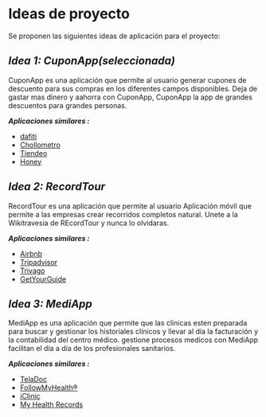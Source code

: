 # Ideas de proyecto
Se proponen las siguientes ideas de aplicación para el proyecto:

## ***Idea 1: CuponApp(seleccionada)***
CuponApp es una aplicación que permite al usuario generar cupones de descuento para sus compras en los diferentes campos disponibles. Deja de gastar mas dinero y aahorra con CuponApp, CuponApp la app de grandes descuentos para grandes personas.

***Aplicaciones similares :***

+ [dafiti](https://play.google.com/store/apps/details?id=br.com.dafiti&hl=es_419&gl=US)
+ [Chollometro](https://play.google.com/store/apps/details?id=com.chollometro&hl=es_419&gl=US)
+ [Tiendeo](https://play.google.com/store/apps/details?id=com.geomobile.tiendeo&hl=es_419&gl=US)
+ [Honey](https://play.google.com/store/apps/details?id=com.joinhoney.honeyandroid&hl=es_419&gl=US)
  
## ***Idea 2: RecordTour***
RecordTour es una aplicación que permite al usuario Aplicación móvil que permite a las empresas crear recorridos completos natural. Unete a la Wikitravesia de REcordTour y nunca lo olvidaras.

***Aplicaciones similares :***

+ [Airbnb](https://play.google.com/store/apps/details?id=com.airbnb.android&hl=es_419&gl=US)
+ [Tripadvisor](https://play.google.com/store/apps/details?id=com.tripadvisor.tripadvisor&hl=es_419&gl=US)
+ [Trivago](https://play.google.com/store/apps/details?id=com.trivago&hl=es_419&gl=US)
+ [GetYourGuide](https://play.google.com/store/apps/details?id=com.getyourguide.android&hl=es_419&gl=US)
  
## ***Idea 3: MediApp***
MediApp es una aplicación que permite que las clinicas esten preparada para buscar y gestionar los historiales clínicos y llevar al día la facturación y la contabilidad del centro médico. gestione procesos medicos con MediApp facilitan el día a día de los profesionales sanitarios.

***Aplicaciones similares :***

+ [TelaDoc](https://play.google.com/store/apps/details?id=com.teladoc.members&hl=es_419&gl=US)
+ [FollowMyHealth®](https://play.google.com/store/apps/details?id=com.jardogs.fmhmobile&hl=es_419&gl=US)
+ [iClinic](https://play.google.com/store/apps/details?id=br.com.iclinic&hl=es_419&gl=US)
+ [My Health Records](https://play.google.com/store/apps/details?id=com.arkaagp.medirecords&hl=es_419&gl=US)

  

